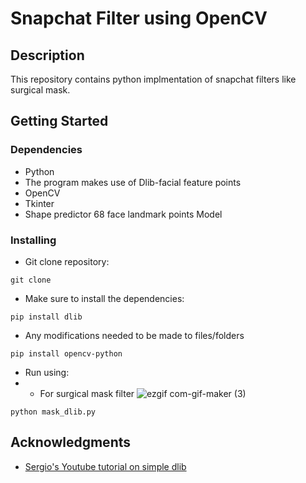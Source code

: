 # Snapchat Filter using OpenCV


## Description

This repository contains python implmentation of snapchat filters like surgical mask. 

## Getting Started

### Dependencies

* Python
* The program makes use of Dlib-facial feature points
* OpenCV
* Tkinter
* Shape predictor 68 face landmark points Model


### Installing

* Git clone repository: 
```
git clone 
```
* Make sure to install the dependencies:
```
pip install dlib
```
* Any modifications needed to be made to files/folders
```
pip install opencv-python
```


* Run using: 
* 
   * For surgical mask filter
   ![ezgif com-gif-maker (3)](https://user-images.githubusercontent.com/35187768/97100752-0ca2ec80-1654-11eb-8f27-e49c541dfd72.gif)
   
```
python mask_dlib.py
```

## Acknowledgments
* [Sergio's Youtube tutorial on simple dlib](https://www.youtube.com/watch?v=IJpTe-1cimE&t=1425s)

